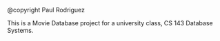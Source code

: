 @copyright Paul Rodriguez

This is a Movie Database project for a university class, CS 143 Database Systems.
